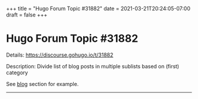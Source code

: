 +++
title = "Hugo Forum Topic #31882"
date = 2021-03-21T20:24:05-07:00
draft = false
+++
# Hugo Forum Topic #31882

Details: <https://discourse.gohugo.io/t/31882>

Description: Divide list of blog posts in multiple sublists based on (first) category

See [blog](/blog) section for example.

---
